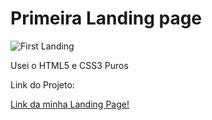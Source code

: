 # Primeira Landing page
![First Landing](https://user-images.githubusercontent.com/86852900/187030620-75af2289-63f0-49cc-8e8d-ecb54347f49c.png)


Usei o HTML5 e CSS3 Puros

Link do Projeto: 

<a href="https://rafaelmartins5.github.io/First-Landing-Page/" target="_blank">Link da minha Landing Page!</a>

